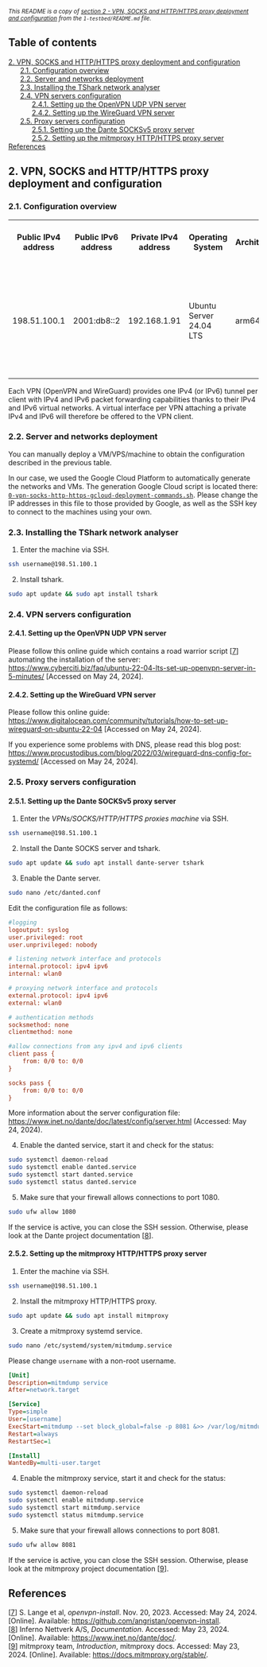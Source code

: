 <small><i>This README is a copy of [section 2 - VPN, SOCKS and HTTP/HTTPS proxy deployment and configuration](../../1-testbed/README.md#2-vpn-socks-and-httphttps-proxy-deployment-and-configuration) from the `1-testbed/README.md` file.</i></small>

## Table of contents

[2. VPN, SOCKS and HTTP/HTTPS proxy deployment and configuration](#2-vpn-socks-and-httphttps-proxy-deployment-and-configuration)  
&nbsp;&nbsp;&nbsp;&nbsp;&nbsp;&nbsp;[2.1. Configuration overview](#21-configuration-overview)  
&nbsp;&nbsp;&nbsp;&nbsp;&nbsp;&nbsp;[2.2. Server and networks deployment](#22-server-and-networks-deployment)  
&nbsp;&nbsp;&nbsp;&nbsp;&nbsp;&nbsp;[2.3. Installing the TShark network analyser](#23-installing-the-tshark-network-analyser)  
&nbsp;&nbsp;&nbsp;&nbsp;&nbsp;&nbsp;[2.4. VPN servers configuration](#24-vpn-servers-configuration)  
&nbsp;&nbsp;&nbsp;&nbsp;&nbsp;&nbsp;&nbsp;&nbsp;&nbsp;&nbsp;&nbsp;&nbsp;[2.4.1. Setting up the OpenVPN UDP VPN server](#241-setting-up-the-openvpn-udp-vpn-server)  
&nbsp;&nbsp;&nbsp;&nbsp;&nbsp;&nbsp;&nbsp;&nbsp;&nbsp;&nbsp;&nbsp;&nbsp;[2.4.2. Setting up the WireGuard VPN server](#242-setting-up-the-wireguard-vpn-server)  
&nbsp;&nbsp;&nbsp;&nbsp;&nbsp;&nbsp;[2.5. Proxy servers configuration](#25-proxy-servers-configuration)  
&nbsp;&nbsp;&nbsp;&nbsp;&nbsp;&nbsp;&nbsp;&nbsp;&nbsp;&nbsp;&nbsp;&nbsp;[2.5.1. Setting up the Dante SOCKSv5 proxy server](#251-setting-up-the-dante-socksv5-proxy-server)  
&nbsp;&nbsp;&nbsp;&nbsp;&nbsp;&nbsp;&nbsp;&nbsp;&nbsp;&nbsp;&nbsp;&nbsp;[2.5.2. Setting up the mitmproxy HTTP/HTTPS proxy server](#252-setting-up-the-mitmproxy-httphttps-proxy-server)  
[References](#references)

## 2. VPN, SOCKS and HTTP/HTTPS proxy deployment and configuration

### 2.1. Configuration overview

<table>
    <tr>
        <th>Public IPv4 address</th>
        <th>Public IPv6 address</th>
        <th>Private IPv4 address</th>
        <th>Operating System</th>
        <th>Architecture</th>
        <th>Service</th>
        <th>Version</th>
        <th>Listening port</th>
        <th>Virtual private IPv4 network</th>
        <th>Virtual private IPv6 network</th>
    </tr>
    <tr>
        <td rowspan="5">198.51.100.1</td>
        <td rowspan="5">2001:db8::2</td>
        <td rowspan="5">192.168.1.91</td>
        <td rowspan="5">Ubuntu Server 24.04 LTS</td>
        <td rowspan="5">arm64</td>
        <td>OpenVPN UDP</td>
        <td>2.6.9</td>
        <td>1194</td>
        <td>10.7.0.0/24</td>
        <td>fddd:1194:1194:1194::/64</td>
    </tr>
    <tr>
        <td>WireGuard</td>
        <td>1.0.20210914</td>
        <td>2050</td>
        <td>10.8.0.0/24</td>
        <td>fd4c:61b4:9648::/64</td>
    </tr>
    <tr>
        <td>Dante SOCKS5 proxy</td>
        <td>1.4.3</td>
        <td>1080</td>
        <td colspan="2">N/A</td>
    </tr>
    <tr>
        <td>mitmproxy HTTP/HTTPS proxy</td>
        <td>8.1.1</td>
        <td>8081</td>
        <td colspan="2">N/A</td>
    </tr>
    <tr>
        <td>TShark</td>
        <td>4.2.5</td>
        <td colspan="3">N/A</td>
    </tr>
</table>

Each VPN (OpenVPN and WireGuard) provides one IPv4 (or IPv6) tunnel per client with IPv4 and IPv6 packet forwarding capabilities thanks to their IPv4 and IPv6 virtual networks. A virtual interface per VPN attaching a private IPv4 and IPv6 will therefore be offered to the VPN client.


### 2.2. Server and networks deployment

You can manually deploy a VM/VPS/machine to obtain the configuration described in the previous table.

In our case, we used the Google Cloud Platform to automatically generate the networks and VMs. The generation Google Cloud script is located there: [`0-vpn-socks-http-https-gcloud-deployment-commands.sh`](0-vpn-socks-http-https-gcloud-deployment-commands.sh). Please change the IP addresses in this file to those provided by Google, as well as the SSH key to connect to the machines using your own.

### 2.3. Installing the TShark network analyser

1. Enter the machine via SSH.

```bash
ssh username@198.51.100.1
```

2. Install tshark.

```bash
sudo apt update && sudo apt install tshark
```

### 2.4. VPN servers configuration

#### 2.4.1. Setting up the OpenVPN UDP VPN server

Please follow this online guide which contains a road warrior script [[7](#references)] automating the installation of the server: https://www.cyberciti.biz/faq/ubuntu-22-04-lts-set-up-openvpn-server-in-5-minutes/ [Accessed on May 24, 2024].

#### 2.4.2. Setting up the WireGuard VPN server

Please follow this online guide: https://www.digitalocean.com/community/tutorials/how-to-set-up-wireguard-on-ubuntu-22-04 [Accessed on May 24, 2024].

If you experience some problems with DNS, please read this blog post: https://www.procustodibus.com/blog/2022/03/wireguard-dns-config-for-systemd/ [Accessed on May 24, 2024].


### 2.5. Proxy servers configuration

#### 2.5.1. Setting up the Dante SOCKSv5 proxy server


1. Enter the *VPNs/SOCKS/HTTP/HTTPS proxies machine* via SSH.

```bash
ssh username@198.51.100.1
```

2. Install the Dante SOCKS server and tshark.

```bash
sudo apt update && sudo apt install dante-server tshark
```

3. Enable the Dante server.

```bash
sudo nano /etc/danted.conf
```

Edit the configuration file as follows:
```ini
#logging
logoutput: syslog
user.privileged: root
user.unprivileged: nobody

# listening network interface and protocols
internal.protocol: ipv4 ipv6
internal: wlan0

# proxying network interface and protocols
external.protocol: ipv4 ipv6
external: wlan0

# authentication methods
socksmethod: none
clientmethod: none

#allow connections from any ipv4 and ipv6 clients
client pass {
    from: 0/0 to: 0/0
}

socks pass {
    from: 0/0 to: 0/0
}
```

More information about the server configuration file: https://www.inet.no/dante/doc/latest/config/server.html (Accessed: May 24, 2024).

4. Enable the danted service, start it and check for the status:

```bash
sudo systemctl daemon-reload
sudo systemctl enable danted.service
sudo systemctl start danted.service
sudo systemctl status danted.service
```

5. Make sure that your firewall allows connections to port 1080.

```bash
sudo ufw allow 1080
```

If the service is active, you can close the SSH session. Otherwise, please look at the Dante project documentation [[8](#references)].


#### 2.5.2. Setting up the mitmproxy HTTP/HTTPS proxy server

1. Enter the machine via SSH.

```bash
ssh username@198.51.100.1
```

2. Install the mitmproxy HTTP/HTTPS proxy.

```bash
sudo apt update && sudo apt install mitmproxy
```

3. Create a mitmproxy systemd service.

```bash
sudo nano /etc/systemd/system/mitmdump.service 
```

Please change `username` with a non-root username.

```ini
[Unit]
Description=mitmdump service
After=network.target

[Service]
Type=simple
User=[username]
ExecStart=mitmdump --set block_global=false -p 8081 &>> /var/log/mitmdump.log
Restart=always
RestartSec=1

[Install]
WantedBy=multi-user.target
```


4. Enable the mitmproxy service, start it and check for the status:

```bash
sudo systemctl daemon-reload
sudo systemctl enable mitmdump.service
sudo systemctl start mitmdump.service
sudo systemctl status mitmdump.service
```

5. Make sure that your firewall allows connections to port 8081.

```bash
sudo ufw allow 8081
```

If the service is active, you can close the SSH session. Otherwise, please look at the mitmproxy project documentation [[9](#references)].


## References

[[7](#241-setting-up-the-openvpn-udp-vpn-server)] S. Lange et al, *openvpn-install*. Nov. 20, 2023. Accessed: May 24, 2024. [Online]. Available: https://github.com/angristan/openvpn-install.  
[[8](#251-setting-up-the-dante-socksv5-proxy-server)] Inferno Nettverk A/S, *Documentation*. Accessed: May 23, 2024. [Online]. Available: https://www.inet.no/dante/doc/.  
[[9](#252-setting-up-the-mitmproxy-httphttps-proxy-server)] mitmproxy team, *Introduction*, mitmproxy docs. Accessed: May 23, 2024. [Online]. Available: https://docs.mitmproxy.org/stable/.

